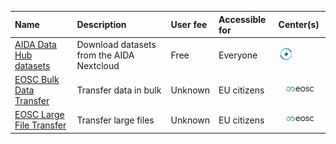 

|Name|Description|User fee|Accessible for|Center(s)|
|:------------------------|:-----------------------------------------|:----------|:--------------|:--------------|
|[AIDA Data Hub datasets](https://docs.datahub.aida.scilifelab.se/data/download-dataset/)|Download datasets from the AIDA Nextcloud |Free       |Everyone       |![AIDA Data Hub](logo/aida_logo_24_x_24.png)|
|[EOSC Bulk Data Transfer](https://open-science-cloud.ec.europa.eu/services/bulk-data-transfer)|Transfer data in bulk                     |Unknown    |EU citizens    |![EOSC](logo/eosc_logo_77_x_24.png)|
|[EOSC Large File Transfer](https://open-science-cloud.ec.europa.eu/services/large-file-transfer)|Transfer large files                      |Unknown    |EU citizens    |![EOSC](logo/eosc_logo_77_x_24.png)|
